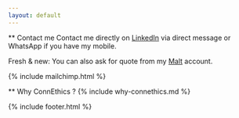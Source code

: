 ```yaml
---
layout: default
---
```


** Contact me
Contact me directly on [LinkedIn] via direct message or WhatsApp if you have my mobile.

Fresh & new: You can also ask for quote from my [Malt] account.

[LinkedIn]: https://www.linkedin.com/in/fredericchoudat/
[malt]: https://malt.fr/profile/fredericchoudat


{% include mailchimp.html %} 

** Why ConnEthics ?
{% include why-connethics.md %}

{% include footer.html %}
